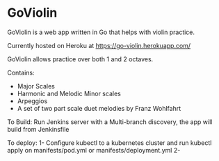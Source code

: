 # GoViolin

GoViolin is a web app written in Go that helps with violin practice.

Currently hosted on Heroku at https://go-violin.herokuapp.com/

GoViolin allows practice over both 1 and 2 octaves.

Contains:
* Major Scales
* Harmonic and Melodic Minor scales
* Arpeggios
* A set of two part scale duet melodies by Franz Wohlfahrt


To Build:
Run Jenkins server with a Multi-branch discovery, the app will build from Jenkinsfile

To deploy:
1- Configure kubectl to a kubernetes cluster and run kubectl apply on manifests/pod.yml or manifests/deployment.yml
2- 
